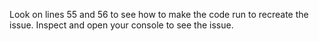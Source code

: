 Look on lines 55 and 56 to see how to make the code run to recreate the issue.
Inspect and open your console to see the issue.